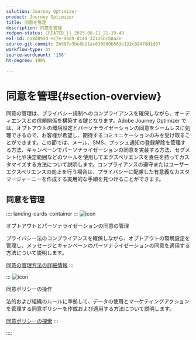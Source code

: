 ```yaml
---
solution: Journey Optimizer
product: Journey Optimizer
title: 同意を管理
description: 同意を管理
redpen-status: CREATED_||_2025-08-11_21-19-40
exl-id: ea8d895d-ec7e-40d9-814d-32135bcb8a2e
source-git-commit: 2b907a3be8b11ac6308d0b563e122c88478d1d37
workflow-type: ht
source-wordcount: '158'
ht-degree: 100%

---
```


# 同意を管理{#section-overview}

同意の管理は、プライバシー規制へのコンプライアンスを確保しながら、オーディエンスとの信頼関係を構築する鍵となります。Adobe Journey Optimizer では、オプトアウトの環境設定とパーソナライゼーションの同意をシームレスに処理できるので、お客様が希望し、期待するコミュニケーションのみを受け取ることができます。この節では、メール、SMS、プッシュ通知の登録解除を管理する方法、キャンペーンでパーソナライゼーションの同意を実装する方法、セグメント化や決定範囲などのツールを使用してエクスペリエンスを責任を持ってカスタマイズする方法について説明します。コンプライアンスの遵守またはユーザーエクスペリエンスの向上を行う場合は、プライバシーに配慮した有意義なカスタマージャーニーを作成する実用的な手順を見つけることができます。

## 同意を管理

:::: landing-cards-container
:::
![icon](https://cdn.experienceleague.adobe.com/icons/shield-halved.svg)

オプトアウトとパーソナライゼーションの同意の管理

プライバシー法のコンプライアンスを確保しながら、オプトアウトの環境設定を管理し、メッセージとキャンペーンのパーソナライゼーションの同意を適用する方法について説明します。

[同意の管理方法の詳細情報](../using/privacy/opt-out.md)
:::

:::
![icon](https://cdn.experienceleague.adobe.com/icons/gear.svg)

同意ポリシーの操作

法的および組織のルールに準拠して、データの使用とマーケティングアクションを管理する同意ポリシーを作成および適用する方法について説明します。

[同意ポリシーの探索](../using/action/consent.md)
:::

::::
